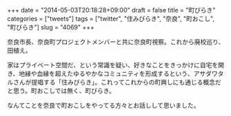 +++
date = "2014-05-03T20:18:28+09:00"
draft = false
title = "町びらき"
categories = ["tweets"]
tags = ["twitter", "住みびらき", "奈良", "町おこし", "町びらき"]
slug = "4069"
+++

奈良市長、奈良町プロジェクトメンバーと共に奈良町視察。これから廃校巡り、田植え。

家はプライベート空間だ、という常識を疑い、好きなことをきっかけに自宅を開き、地縁や血縁を超えたゆるやかなコミュニティを形成するという、アサダワタルさんが提唱する「住みびらき」。これってこれからの町興しにも通じる概念だと思う。町おこしでは無く、町びらき。

なんてことを奈良で町おこしをやってる方々とお話しして思いました。
